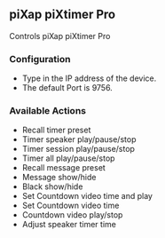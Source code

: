 ## piXap piXtimer Pro

Controls piXap piXtimer Pro

### Configuration
* Type in the IP address of the device.
* The default Port is 9756.

### Available Actions
* Recall timer preset
* Timer speaker play/pause/stop
* Timer session play/pause/stop
* Timer all play/pause/stop
* Recall message preset
* Message show/hide
* Black show/hide
* Set Countdown video time and play
* Set Countdown video time
* Countdown video play/stop
* Adjust speaker timer time
